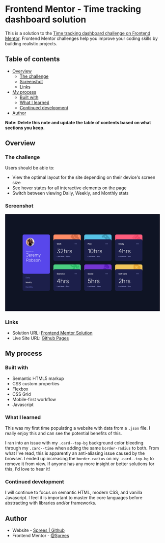 # Frontend Mentor - Time tracking dashboard solution

This is a solution to the [Time tracking dashboard challenge on Frontend Mentor](https://www.frontendmentor.io/challenges/time-tracking-dashboard-UIQ7167Jw). Frontend Mentor challenges help you improve your coding skills by building realistic projects. 

## Table of contents

- [Overview](#overview)
  - [The challenge](#the-challenge)
  - [Screenshot](#screenshot)
  - [Links](#links)
- [My process](#my-process)
  - [Built with](#built-with)
  - [What I learned](#what-i-learned)
  - [Continued development](#continued-development)
- [Author](#author)

**Note: Delete this note and update the table of contents based on what sections you keep.**

## Overview

### The challenge

Users should be able to:

- View the optimal layout for the site depending on their device's screen size
- See hover states for all interactive elements on the page
- Switch between viewing Daily, Weekly, and Monthly stats

### Screenshot

![](./design/screenshot.png)

### Links

- Solution URL: [Frontend Mentor Solution](https://www.frontendmentor.io/solutions/time-tracking-dashboard-modern-css-javascript-used-datajson-X1eKiypfal)
- Live Site URL: [Github Pages](https://sprees.github.io/fe-mentor_time-tracking-dashboard/)

## My process

### Built with

- Semantic HTML5 markup
- CSS custom properties
- Flexbox
- CSS Grid
- Mobile-first workflow
- Javascript

### What I learned

This was my first time populating a website with data from a `.json` file. I really enjoy this and can see the potential benefits of this.

I ran into an issue with my `.card--top-bg` background color bleeding through my `.card--time` when adding the same `border-radius` to both. From what I've read, this is apparently an anti-aliasing issue caused by the browser. I ended up increasing the `border-radius` on my `.card--top-bg` to remove it from view. If anyone has any more insight or better solutions for this, I'd love to hear it!

### Continued development

I will continue to focus on semantic HTML, modern CSS, and vanilla Javascript. I feel it is important to master the core languages before abstracting with libraries and/or frameworks. 

## Author

- Website - [Sprees | Github](https://github.com/Sprees)
- Frontend Mentor - [@Sprees](https://www.frontendmentor.io/profile/sprees)
